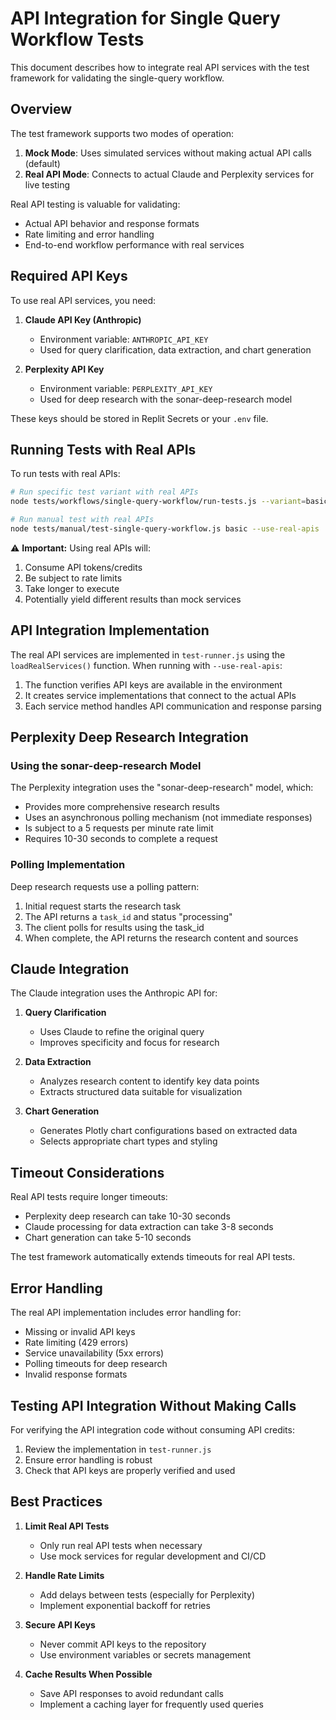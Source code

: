 # API Integration for Single Query Workflow Tests

This document describes how to integrate real API services with the test framework for validating the single-query workflow.

## Overview

The test framework supports two modes of operation:
1. **Mock Mode**: Uses simulated services without making actual API calls (default)
2. **Real API Mode**: Connects to actual Claude and Perplexity services for live testing

Real API testing is valuable for validating:
- Actual API behavior and response formats
- Rate limiting and error handling
- End-to-end workflow performance with real services

## Required API Keys

To use real API services, you need:

1. **Claude API Key (Anthropic)**
   - Environment variable: `ANTHROPIC_API_KEY`
   - Used for query clarification, data extraction, and chart generation

2. **Perplexity API Key**
   - Environment variable: `PERPLEXITY_API_KEY`
   - Used for deep research with the sonar-deep-research model

These keys should be stored in Replit Secrets or your `.env` file.

## Running Tests with Real APIs

To run tests with real APIs:

```bash
# Run specific test variant with real APIs
node tests/workflows/single-query-workflow/run-tests.js --variant=basic --use-real-apis

# Run manual test with real APIs
node tests/manual/test-single-query-workflow.js basic --use-real-apis
```

⚠️ **Important:** Using real APIs will:
1. Consume API tokens/credits
2. Be subject to rate limits
3. Take longer to execute
4. Potentially yield different results than mock services

## API Integration Implementation

The real API services are implemented in `test-runner.js` using the `loadRealServices()` function. When running with `--use-real-apis`:

1. The function verifies API keys are available in the environment
2. It creates service implementations that connect to the actual APIs
3. Each service method handles API communication and response parsing

## Perplexity Deep Research Integration

### Using the sonar-deep-research Model

The Perplexity integration uses the "sonar-deep-research" model, which:
- Provides more comprehensive research results
- Uses an asynchronous polling mechanism (not immediate responses)
- Is subject to a 5 requests per minute rate limit
- Requires 10-30 seconds to complete a request

### Polling Implementation

Deep research requests use a polling pattern:

1. Initial request starts the research task
2. The API returns a `task_id` and status "processing"
3. The client polls for results using the task_id
4. When complete, the API returns the research content and sources

## Claude Integration

The Claude integration uses the Anthropic API for:

1. **Query Clarification**
   - Uses Claude to refine the original query
   - Improves specificity and focus for research

2. **Data Extraction**
   - Analyzes research content to identify key data points
   - Extracts structured data suitable for visualization

3. **Chart Generation**
   - Generates Plotly chart configurations based on extracted data
   - Selects appropriate chart types and styling

## Timeout Considerations

Real API tests require longer timeouts:
- Perplexity deep research can take 10-30 seconds
- Claude processing for data extraction can take 3-8 seconds
- Chart generation can take 5-10 seconds

The test framework automatically extends timeouts for real API tests.

## Error Handling

The real API implementation includes error handling for:
- Missing or invalid API keys
- Rate limiting (429 errors)
- Service unavailability (5xx errors)
- Polling timeouts for deep research
- Invalid response formats

## Testing API Integration Without Making Calls

For verifying the API integration code without consuming API credits:

1. Review the implementation in `test-runner.js`
2. Ensure error handling is robust
3. Check that API keys are properly verified and used

## Best Practices

1. **Limit Real API Tests**
   - Only run real API tests when necessary
   - Use mock services for regular development and CI/CD

2. **Handle Rate Limits**
   - Add delays between tests (especially for Perplexity)
   - Implement exponential backoff for retries

3. **Secure API Keys**
   - Never commit API keys to the repository
   - Use environment variables or secrets management

4. **Cache Results When Possible**
   - Save API responses to avoid redundant calls
   - Implement a caching layer for frequently used queries